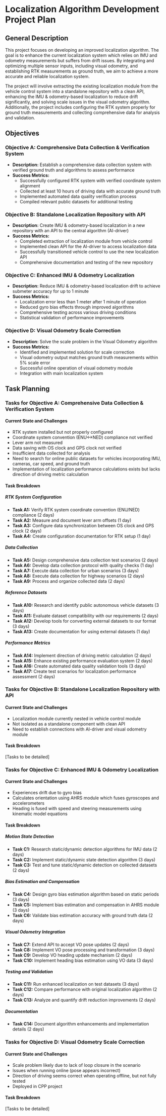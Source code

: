 # Localization Algorithm Development Project Plan

## General Description

This project focuses on developing an improved localization algorithm. The goal is to enhance the current localization system which relies on IMU and odometry measurements but suffers from drift issues. By integrating and optimizing multiple sensor inputs, including visual odometry, and establishing RTK measurements as ground truth, we aim to achieve a more accurate and reliable localization system.

The project will involve extracting the existing localization module from the vehicle control system into a standalone repository with a clean API, enhancing the IMU & odometry-based localization to reduce drift significantly, and solving scale issues in the visual odometry algorithm. Additionally, the project includes configuring the RTK system properly for ground truth measurements and collecting comprehensive data for analysis and validation.

## Objectives

### Objective A: Comprehensive Data Collection & Verification System
- **Description:** Establish a comprehensive data collection system with verified ground truth and algorithms to assess performance
- **Success Metrics:**
  - Successfully configured RTK system with verified coordinate system alignment
  - Collected at least 10 hours of driving data with accurate ground truth
  - Implemented automated data quality verification process
  - Compiled relevant public datasets for additional testing

### Objective B: Standalone Localization Repository with API
- **Description:** Create IMU & odometry-based localization in a new repository with an API to the central algorithm (AI-driver)
- **Success Metrics:**
  - Completed extraction of localization module from vehicle control
  - Implemented clean API for the AI-driver to access localization data
  - Successfully transitioned vehicle control to use the new localization API
  - Comprehensive documentation and testing of the new repository

### Objective C: Enhanced IMU & Odometry Localization
- **Description:** Reduce IMU & odometry-based localization drift to achieve submeter accuracy for up to 1 minute
- **Success Metrics:**
  - Localization error less than 1 meter after 1 minute of operation
  - Reduced gyro bias effects through improved algorithms
  - Comprehensive testing across various driving conditions
  - Statistical validation of performance improvements

### Objective D: Visual Odometry Scale Correction
- **Description:** Solve the scale problem in the Visual Odometry algorithm
- **Success Metrics:**
  - Identified and implemented solution for scale correction
  - Visual odometry output matches ground truth measurements within 5% scale error
  - Successful online operation of visual odometry module
  - Integration with main localization system

## Task Planning

### Tasks for Objective A: Comprehensive Data Collection & Verification System

#### Current State and Challenges
- RTK system installed but not properly configured
- Coordinate system convention (ENU<->NED) compliance not verified
- Lever arm not measured
- Data saving with OS clock and GPS clock not verified
- Insufficient data collected for analysis
- Need to search for online public datasets for vehicles incorporating IMU, cameras, car speed, and ground truth
- Implementation of localization performance calculations exists but lacks direction of driving metric calculation

#### Task Breakdown

##### RTK System Configuration
- **Task A1:** Verify RTK system coordinate convention (ENU/NED) compliance (2 days)
- **Task A2:** Measure and document lever arm offsets (1 day)
- **Task A3:** Configure data synchronization between OS clock and GPS clock (2 days)
- **Task A4:** Create configuration documentation for RTK setup (1 day)

##### Data Collection
- **Task A5:** Design comprehensive data collection test scenarios (2 days)
- **Task A6:** Develop data collection protocol with quality checks (1 day)
- **Task A7:** Execute data collection for urban scenarios (3 days)
- **Task A8:** Execute data collection for highway scenarios (2 days)
- **Task A9:** Process and organize collected data (2 days)

##### Reference Datasets
- **Task A10:** Research and identify public autonomous vehicle datasets (3 days)
- **Task A11:** Evaluate dataset compatibility with our requirements (2 days)
- **Task A12:** Develop tools for converting external datasets to our format (3 days)
- **Task A13:** Create documentation for using external datasets (1 day)

##### Performance Metrics
- **Task A14:** Implement direction of driving metric calculation (2 days)
- **Task A15:** Enhance existing performance evaluation system (2 days)
- **Task A16:** Create automated data quality validation tools (3 days)
- **Task A17:** Create test scenarios for localization performance assessment (2 days)

### Tasks for Objective B: Standalone Localization Repository with API

#### Current State and Challenges
- Localization module currently nested in vehicle control module
- Not isolated as a standalone component with clean API
- Need to establish connections with AI-driver and visual odometry module

#### Task Breakdown
[Tasks to be detailed]

### Tasks for Objective C: Enhanced IMU & Odometry Localization

#### Current State and Challenges
- Experiences drift due to gyro bias
- Calculates orientation using AHRS module which fuses gyroscopes and accelerometers
- Heading is fused with speed and steering measurements using kinematic model equations

#### Task Breakdown

##### Motion State Detection
- **Task C1:** Research static/dynamic detection algorithms for IMU data (2 days)
- **Task C2:** Implement static/dynamic state detection algorithm (3 days)
- **Task C3:** Test and tune static/dynamic detection on collected datasets (2 days)

##### Bias Estimation and Compensation
- **Task C4:** Design gyro bias estimation algorithm based on static periods (3 days)
- **Task C5:** Implement bias estimation and compensation in AHRS module (3 days)
- **Task C6:** Validate bias estimation accuracy with ground truth data (2 days)

##### Visual Odometry Integration
- **Task C7:** Extend API to accept VO pose updates (2 days)
- **Task C8:** Implement VO pose processing and transformation (3 days)
- **Task C9:** Develop VO heading update mechanism (2 days)
- **Task C10:** Implement heading bias estimation using VO data (3 days)

##### Testing and Validation
- **Task C11:** Run enhanced localization on test datasets (3 days)
- **Task C12:** Compare performance with original localization algorithm (2 days)
- **Task C13:** Analyze and quantify drift reduction improvements (2 days)

##### Documentation
- **Task C14:** Document algorithm enhancements and implementation details (2 days)

### Tasks for Objective D: Visual Odometry Scale Correction

#### Current State and Challenges
- Scale problem likely due to lack of loop closure in the scenario
- Issues when running online (pose appears incorrect)
- Direction of driving seems correct when operating offline, but not fully tested
- Deployed in CPP project

#### Task Breakdown
[Tasks to be detailed]